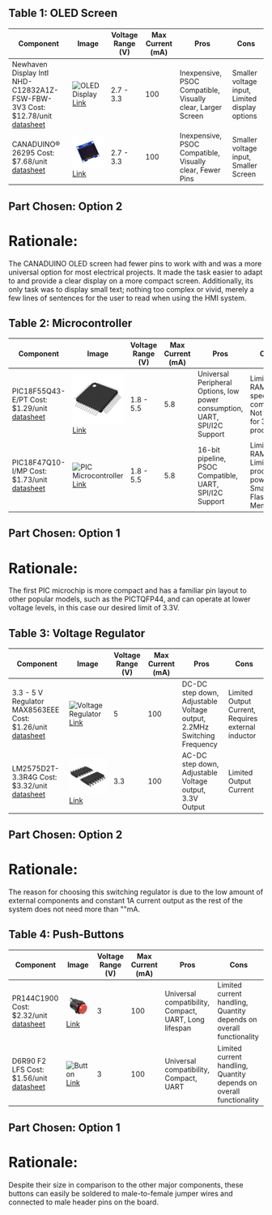 
## Table 1: OLED Screen

| Component                                                                                                    | Image                                                                                                             | Voltage Range (V) | Max Current (mA) | Pros                                                                                         | Cons                                                                |
|--------------------------------------------------------------------------------------------------------------|-------------------------------------------------------------------------------------------------------------------|-------------------|------------------|----------------------------------------------------------------------------------------------|---------------------------------------------------------------------|
| Newhaven Display Intl NHD-C12832A1Z-FSW-FBW-3V3 Cost: $12.78/unit [datasheet](https://newhavendisplay.com/content/specs/NHD-C12832A1Z-FSW-FBW-3V3.pdf) | ![OLED Display](https://github.com/user-attachments/assets/cd7eb6ce-0679-4ae2-a178-05703a275109) [Link](https://www.digikey.com/en/products/detail/newhaven-display-intl/NHD-C12832A1Z-FSW-FBW-3V3/2059236) | 2.7 - 3.3         | 100              | Inexpensive, PSOC Compatible, Visually clear, Larger Screen                                    | Smaller voltage input, Limited display options                      |
| CANADUINO® 26295 Cost: $7.68/unit [datasheet](https://universal-solder.ca/downloads/canaduino_oled_1.3_i2c.pdf) | ![OLED Display](https://raw.githubusercontent.com/ajdoole/ajdoole.github.io/refs/heads/main/OLED2.jpg) [Link](https://www.digikey.com/en/products/detail/universal-solder-electronics-ltd/26295/16822118) | 2.7 - 3.3         | 100              | Inexpensive, PSOC Compatible, Visually clear, Fewer Pins                                       | Smaller voltage input, Smaller Screen                               |

Part Chosen: Option 2
--
# Rationale:
The CANADUINO OLED screen had fewer pins to work with and was a more universal option for most electrical projects.  It made the task easier to adapt to and provide a clear display on a more compact screen.  Additionally, its only task was to display small text; nothing too complex or vivid, merely a few lines of sentences for the user to read when using the HMI system.

## Table 2: Microcontroller

| Component                                                                                                    | Image                                                                                                             | Voltage Range (V) | Max Current (mA) | Pros                                                                                         | Cons                                                                |
|--------------------------------------------------------------------------------------------------------------|-------------------------------------------------------------------------------------------------------------------|-------------------|------------------|----------------------------------------------------------------------------------------------|---------------------------------------------------------------------|
| PIC18F55Q43-E/PT Cost: $1.29/unit [datasheet](https://ww1.microchip.com/downloads/en/DeviceDoc/PIC18F25-45-55Q43-Data-Sheet-40002170E.pdf) | ![PIC Microcontroller](https://raw.githubusercontent.com/ajdoole/ajdoole.github.io/refs/heads/main/docs/mc2.jpg) [Link](https://www.digikey.com/en/products/detail/microchip-technology/PIC18F55Q43-E-PT/13622188) | 1.8 - 5.5         | 5.8              | Universal Peripheral Options, low power consumption, UART, SPI/I2C Support                   | Limited RAM, low speed computing, Not ideal for 32-bit processing   |
| PIC18F47Q10-I/MP Cost: $1.73/unit [datasheet](https://ww1.microchip.com/downloads/en/DeviceDoc/PIC18F27-47Q10-Data-Sheet-40002043E.pdf) | ![PIC Microcontroller](https://github.com/user-attachments/assets/3af3f4a4-dec5-4eca-b5ae-b35ef0282502) [Link](https://www.digikey.com/en/products/detail/microchip-technology/PIC18F47Q10-I-MP/10064342) | 1.8 - 5.5         | 5.8              | 16-bit pipeline, PSOC Compatible, UART, SPI/I2C Support                                       | Limited RAM, Limited processing power, Small Flash Memory           |

Part Chosen: Option 1
--
# Rationale:
The first PIC microchip is more compact and has a familiar pin layout to other popular models, such as the PICTQFP44, and can operate at lower voltage levels, in this case our desired limit of 3.3V.

## Table 3: Voltage Regulator

| Component                                                                                                    | Image                                                                                                             | Voltage Range (V) | Max Current (mA) | Pros                                                                                         | Cons                                                                |
|--------------------------------------------------------------------------------------------------------------|-------------------------------------------------------------------------------------------------------------------|-------------------|------------------|----------------------------------------------------------------------------------------------|---------------------------------------------------------------------|
| 3.3 - 5 V Regulator MAX8563EEE Cost: $1.26/unit [datasheet](https://www.analog.com/media/en/technical-documentation/data-sheets/max8563-max8564a.pdf) | ![Voltage Regulator](https://github.com/user-attachments/assets/85d63ddf-a8a7-4c06-8473-265e24f89ef8) [Link](https://www.digikey.com/en/products/detail/analog-devices-inc-maxim-integrated/MAX8563EEE/12615195) | 5                 | 100              | DC-DC step down, Adjustable Voltage output, 2.2MHz Switching Frequency                        | Limited Output Current, Requires external inductor                  |
| LM2575D2T-3.3R4G Cost: $3.32/unit [datasheet](https://www.onsemi.com/pdf/datasheet/lm2575-d.pdf) | ![Voltage Regulator](https://raw.githubusercontent.com/ajdoole/ajdoole.github.io/refs/heads/main/14-SOIC.jpg) [Link](https://www.digikey.com/en/products/detail/onsemi/LM2575D2T-3-3R4G/1476688) | 3.3               | 100              | AC-DC step down, Adjustable Voltage output, 3.3V Output                        | Limited Output Current                                             |

Part Chosen: Option 2
--
# Rationale:
The reason for choosing this switching regulator is due to the low amount of external components and constant 1A current output as the rest of the system does not need more than ""mA.

## Table 4: Push-Buttons

| Component                                                                                                    | Image                                                                                                             | Voltage Range (V) | Max Current (mA) | Pros                                                                                         | Cons                                                                |
|--------------------------------------------------------------------------------------------------------------|-------------------------------------------------------------------------------------------------------------------|-------------------|------------------|----------------------------------------------------------------------------------------------|---------------------------------------------------------------------|
| PR144C1900 Cost: $2.32/unit [datasheet](https://mm.digikey.com/Volume0/opasdata/d220001/medias/docus/5621/ESCH_S_A0005378353_1-2548291.pdf) | ![Button](https://raw.githubusercontent.com/ajdoole/ajdoole.github.io/refs/heads/main/docs/buttons2.jpg) [Link](https://www.digikey.com/en/products/detail/e-switch/PR144C1900/2116178) | 3                 | 100              | Universal compatibility, Compact, UART, Long lifespan                                        | Limited current handling, Quantity depends on overall functionality |
| D6R90 F2 LFS Cost: $1.56/unit [datasheet](https://www.ckswitches.com/media/1341/d6.pdf) | ![Button](https://github.com/user-attachments/assets/42778357-858b-40ed-8ae8-fab6e264a9e7) [Link](https://www.digikey.com/en/products/detail/c-k/D6R90-F2-LFS/1466352) | 3                 | 100              | Universal compatibility, Compact, UART                                                       | Limited current handling, Quantity depends on overall functionality |

Part Chosen: Option 1
--
# Rationale:
Despite their size in comparison to the other major components, these buttons can easily be soldered to male-to-female jumper wires and connected to male header pins on the board.
